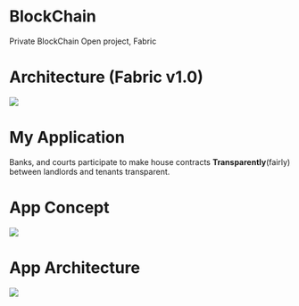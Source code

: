 # BlockChain
Private BlockChain Open project, Fabric

# Architecture (Fabric v1.0)
<img src="https://developer.ibm.com/kr/wp-content/uploads/sites/98/fabric1.0_02_02.png" />

# My Application
Banks, and courts participate to make house contracts <b>Transparently</b>(fairly) between landlords and tenants transparent.

# App Concept
<img src="https://postfiles.pstatic.net/MjAxODAyMDVfMjU0/MDAxNTE3NzkxMTQ5NzIy.k7KjvZhtxFVN7epNYtSGueI4uD1_QYuEr4JqzrbGxJEg.XketlIJ8gR6M0YNtclIgf1g__RkMsRduQ37dG2dgo68g.PNG.dodghek1/My_app.png?type=w580">

# App Architecture
<img src="https://postfiles.pstatic.net/MjAxODAyMDVfMTg4/MDAxNTE3NzkyMjcwMjE0.IXUBu2R8Hr2Rlpa3GrsPMvMiCKGYUqiswtSegG6GdVAg.vN3KHGL5k0TRXcr0_qCi1KyAq9Ry63dDbW-sxFouN3wg.PNG.dodghek1/app.png?type=w580">

